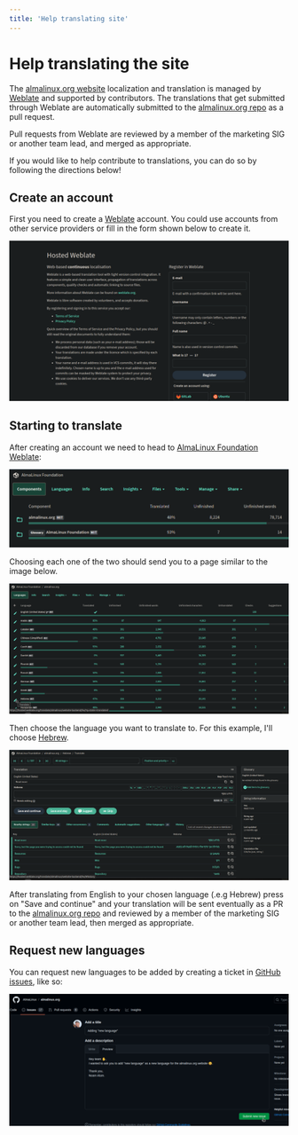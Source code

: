 ```yaml
---
title: 'Help translating site'
---
```

# Help translating the site

The [almalinux.org website](https://almalinux.org/) localization and translation is managed by [Weblate](https://hosted.weblate.org/engage/almalinux/) and supported by contributors. The translations that get submitted through Weblate are automatically submitted to the [almalinux.org repo](https://github.com/AlmaLinux/almalinux.org) as a pull request.

Pull requests from Weblate are reviewed by a member of the marketing SIG or another team lead, and merged as appropriate.

If you would like to help contribute to translations, you can do so by following the directions below!

## Create an account

First you need to create a [Weblate](https://hosted.weblate.org/accounts/register/) account. You could use accounts from other service providers or fill in the form shown below to create it.

![image](/images/weblate-create-account.png)

## Starting to translate

After creating an account we need to head to [AlmaLinux Foundation Weblate](https://hosted.weblate.org/projects/almalinux/):

![image](/images/weblate-almalinux-foundation.png)

Choosing each one of the two should send you to a page similar to the image below.

![image](/images/weblate-translate-website.png)

Then choose the language you want to translate to. For this example, I'll choose [Hebrew](https://hosted.weblate.org/translate/almalinux/website-backend/he/?q=state:%3Ctranslated).

![image](/images/weblate-send-translations.png)

After translating from English to your chosen language (.e.g Hebrew) press on "Save and continue" and your translation will be sent eventually as a PR to the [almalinux.org repo](https://github.com/AlmaLinux/almalinux.org) and reviewed by a member of the marketing SIG or another team lead, then merged as appropriate.

##  Request new languages 

You can request new languages to be added by creating a ticket in [GitHub issues](https://github.com/AlmaLinux/almalinux.org/issues), like so:

![image](/images/weblate-ask-new-lang.png)